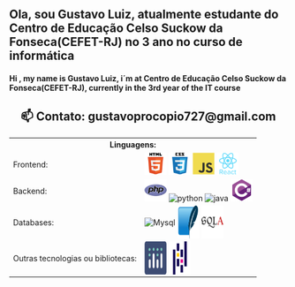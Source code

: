 <div display="flex" justify-content="center" align-items="center">
  <h2>Ola, sou Gustavo Luiz, atualmente estudante do Centro de Educação Celso Suckow da Fonseca(CEFET-RJ) no 3 ano no curso de informática</h2>
  <h4 >Hi , my name is Gustavo Luiz, i´m at Centro de Educação Celso Suckow da Fonseca(CEFET-RJ), currently in the 3rd year of the IT course</h4>
  <h2 align="center">📫 Contato: gustavoprocopio727@gmail.com</h2>
</div>

<div display="flex" justify-content="center" align-items="center">
<table align="center">
  <tr><th colspan="2">Linguagens:</th></tr>
  <tr>
    <td>Frontend:</td>
    <td>
      <img alt="html" src="https://raw.githubusercontent.com/devicons/devicon/master/icons/html5/html5-original-wordmark.svg" width="40"/>
      <img alt="css" src="https://raw.githubusercontent.com/devicons/devicon/master/icons/css3/css3-original-wordmark.svg" width="40"/>
      <img alt="javascript" src="https://raw.githubusercontent.com/devicons/devicon/master/icons/javascript/javascript-original.svg" width="40"/>
      <img alt="react" src="https://raw.githubusercontent.com/devicons/devicon/master/icons/react/react-original-wordmark.svg" width="40"/>
    </td>
  </tr>
  <tr>
    <td>Backend:</td>
    <td>
      <img alt="php" src="https://raw.githubusercontent.com/devicons/devicon/master/icons/php/php-original.svg" width="40"/>
      <img alt="python" src="https://cdn.jsdelivr.net/gh/devicons/devicon@latest/icons/python/python-original-wordmark.svg" width="40"/>
      <img alt="java" src="https://cdn.jsdelivr.net/gh/devicons/devicon@latest/icons/java/java-original-wordmark.svg" width="40"/>
      <img alt="C#"  src="https://raw.githubusercontent.com/devicons/devicon/master/icons/csharp/csharp-original.svg" width="40"/>
    </td>
  </tr>

  <tr>
    <td>Databases:</td>
    <td>
      <img align="center" alt= "Mysql" height="60" width="40" src="https://cdn.jsdelivr.net/gh/devicons/devicon/icons/mysql/mysql-original-wordmark.svg">   
      <img align="center" alt= "sqlite3" height="60" width="40" src="https://github.com/devicons/devicon/blob/master/icons/sqlite/sqlite-original.svg">
      <img align="center" alt= "sqlalchemy" height="60" width="40" src="https://github.com/devicons/devicon/blob/master/icons/sqlalchemy/sqlalchemy-original.svg">
    </td>
  </tr>

  <tr>
    <td>Outras tecnologias ou bibliotecas:</td>
    <td>
      <img align="center" alt= "plotly" height="60" width="40" src="https://github.com/devicons/devicon/blob/master/icons/plotly/plotly-original.svg">
      <img align="center" alt= "pandas" height="60" width="40" src="https://github.com/devicons/devicon/blob/master/icons/pandas/pandas-original.svg">
    </td>
  </tr>
</table>
</div>


